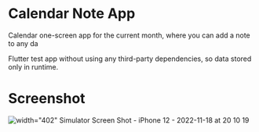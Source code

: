 # Calendar Note App

Calendar one-screen app for the current month, where you can add a note to any da

Flutter test app without using any third-party dependencies, so data stored only in runtime.

# Screenshot
![width="402" Simulator Screen Shot - iPhone 12 - 2022-11-18 at 20 10 19](https://user-images.githubusercontent.com/18545029/202723913-2a52e767-3054-44ad-9104-8ec0d50d4a59.png)
